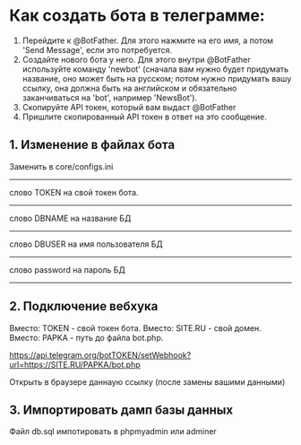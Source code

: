 # Как создать бота в телеграмме:

1. Перейдите к @BotFather. Для этого нажмите на его имя, а потом 'Send Message', если это потребуется.
2. Создайте нового бота у него. Для этого внутри @BotFather используйте команду 'newbot' (сначала вам нужно будет придумать название, оно может быть на русском; потом нужно придумать вашу ссылку, она должна быть на английском и обязательно заканчиваться на 'bot', например 'NewsBot').
3. Скопируйте API токен, который вам выдаст @BotFather
4. Пришлите скопированный API токен в ответ на это сообщение.

## 1. Изменение в файлах бота

Заменить в core/configs.ini

--------------------

слово TOKEN на свой токен бота.

--------------------

слово DBNAME на название БД

--------------------

слово DBUSER на имя пользователя БД

--------------------

слово password на пароль БД

--------------------

## 2. Подключение вебхука

Вместо: TOKEN - свой токен бота.
Вместо: SITE.RU - свой домен.
Вместо: PAPKA - путь до файла bot.php.

https://api.telegram.org/botTOKEN/setWebhook?url=https://SITE.RU/PAPKA/bot.php

Открыть в браузере даннаую ссылку (после замены вашими данными)

## 3. Импортировать дамп базы данных
Файл
db.sql
импотировать в phpmyadmin или adminer
